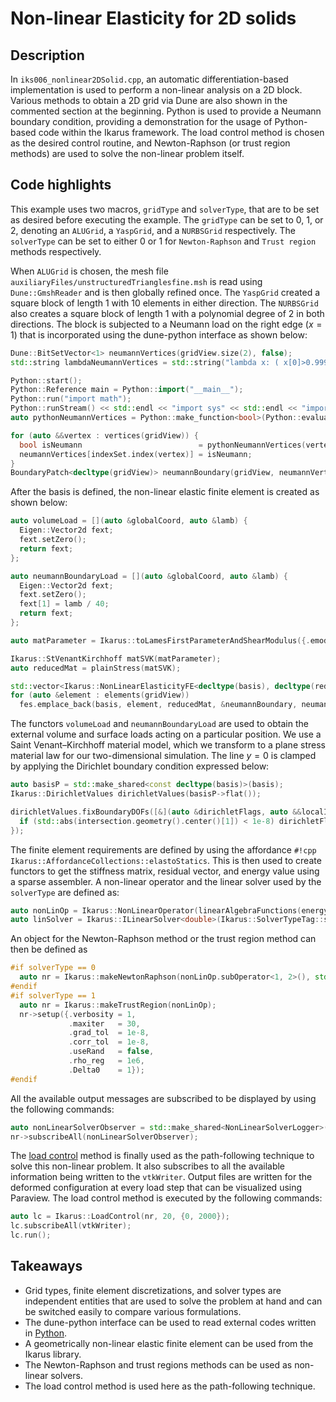 <!--
SPDX-FileCopyrightText: 2022 The Ikarus Developers mueller@ibb.uni-stuttgart.de
SPDX-License-Identifier: CC-BY-SA-4.0
-->

# Non-linear Elasticity for 2D solids

## Description

In `iks006_nonlinear2DSolid.cpp`, an automatic differentiation-based implementation is used to perform a non-linear analysis on a 2D block. 
Various methods to obtain a 2D grid via Dune are also shown in the commented section at
the beginning. Python is used to provide a Neumann boundary condition, providing a demonstration for the usage of 
Python-based code within the Ikarus framework. The load control method is chosen as the desired control routine, and
Newton-Raphson (or trust region methods) are used to solve the non-linear problem itself.

## Code highlights

This example uses two macros, `gridType` and `solverType`, that are to be set as desired before executing the example.
The `gridType` can be set to 0, 1, or 2, denoting an `ALUGrid`, a `YaspGrid`, and a `NURBSGrid` respectively.
The `solverType` can be set to either 0 or 1 for `Newton-Raphson` and `Trust region` methods respectively.

When `ALUGrid` is chosen, the mesh file `auxiliaryFiles/unstructuredTrianglesfine.msh` is read using `Dune::GmshReader` 
and is then globally refined once. The `YaspGrid` created a square block of length 1 with 10 elements in either direction.
The `NURBSGrid` also creates a square block of length 1 with a polynomial degree of 2 in both directions. 
The block is subjected to a Neumann load on the right edge ($x=1$) that is incorporated using the dune-python interface as shown below:
```cpp
Dune::BitSetVector<1> neumannVertices(gridView.size(2), false);
std::string lambdaNeumannVertices = std::string("lambda x: ( x[0]>0.999 )");

Python::start();
Python::Reference main = Python::import("__main__");
Python::run("import math");
Python::runStream() << std::endl << "import sys" << std::endl << "import os" << std::endl;
auto pythonNeumannVertices = Python::make_function<bool>(Python::evaluate(lambdaNeumannVertices));

for (auto &&vertex : vertices(gridView)) {
  bool isNeumann                          = pythonNeumannVertices(vertex.geometry().corner(0));
  neumannVertices[indexSet.index(vertex)] = isNeumann;
}
BoundaryPatch<decltype(gridView)> neumannBoundary(gridView, neumannVertices);
```
After the basis is defined, the non-linear elastic finite element is created as shown below:
```cpp
auto volumeLoad = [](auto &globalCoord, auto &lamb) {
  Eigen::Vector2d fext;
  fext.setZero();
  return fext;
};

auto neumannBoundaryLoad = [](auto &globalCoord, auto &lamb) {
  Eigen::Vector2d fext;
  fext.setZero();
  fext[1] = lamb / 40;
  return fext;
};

auto matParameter = Ikarus::toLamesFirstParameterAndShearModulus({.emodul = 1000, .nu = 0.3});

Ikarus::StVenantKirchhoff matSVK(matParameter);
auto reducedMat = plainStress(matSVK);

std::vector<Ikarus::NonLinearElasticityFE<decltype(basis), decltype(reducedMat)>>> fes;
for (auto &element : elements(gridView))
  fes.emplace_back(basis, element, reducedMat, &neumannBoundary, neumannBoundaryLoad, volumeLoad);
```
The functors `volumeLoad` and `neumannBoundaryLoad` are used to obtain the external volume and surface loads acting on a particular position.
We use a Saint Venant–Kirchhoff material model, which we transform to a plane stress material law for our two-dimensional simulation.
The line $y=0$ is clamped by applying the Dirichlet boundary condition expressed below:
```cpp
auto basisP = std::make_shared<const decltype(basis)>(basis);
Ikarus::DirichletValues dirichletValues(basisP->flat());

dirichletValues.fixBoundaryDOFs([&](auto &dirichletFlags, auto &&localIndex, auto &&localView, auto &&intersection) {
  if (std::abs(intersection.geometry().center()[1]) < 1e-8) dirichletFlags[localView.index(localIndex)] = true;
});
```
The finite element requirements are defined by using the affordance `#!cpp Ikarus::AffordanceCollections::elastoStatics`.
This is then used to create functors to get the stiffness matrix, residual vector, and energy value using a sparse assembler.
A non-linear operator and the linear solver used by the `solverType` are defined as:
```cpp
auto nonLinOp = Ikarus::NonLinearOperator(linearAlgebraFunctions(energyFunction, residualFunction, KFunction), parameter(d, lambda));
auto linSolver = Ikarus::ILinearSolver<double>(Ikarus::SolverTypeTag::sd_UmfPackLU);
```
An object for the Newton-Raphson method or the trust region method can then be defined as
```cpp
#if solverType == 0
  auto nr = Ikarus::makeNewtonRaphson(nonLinOp.subOperator<1, 2>(), std::move(linSolver));
#endif
#if solverType == 1
  auto nr = Ikarus::makeTrustRegion(nonLinOp);
  nr->setup({.verbosity = 1,
             .maxiter   = 30,
             .grad_tol  = 1e-8,
             .corr_tol  = 1e-8,
             .useRand   = false,
             .rho_reg   = 1e6,
             .Delta0    = 1});
#endif
```
All the available output messages are subscribed to be displayed by using the following commands:
```cpp
auto nonLinearSolverObserver = std::make_shared<NonLinearSolverLogger>();
nr->subscribeAll(nonLinearSolverObserver);
```
The [load control](../01_framework/controlRoutines.md#load-control) method is finally used as the path-following technique to solve this non-linear problem.
It also subscribes to all the available information being written to the `vtkWriter`.
Output files are written for the deformed configuration at every load step that can be visualized using Paraview.
The load control method is executed by the following commands:
```cpp
auto lc = Ikarus::LoadControl(nr, 20, {0, 2000});
lc.subscribeAll(vtkWriter);
lc.run();
```

## Takeaways

- Grid types, finite element discretizations, and solver types are independent entities that are used to solve the problem at hand and can be switched easily to compare various formulations.
- The dune-python interface can be used to read external codes written in [Python](https://www.python.org/).
- A geometrically non-linear elastic finite element can be used from the Ikarus library.
- The Newton-Raphson and trust regions methods can be used as non-linear solvers.
- The load control method is used here as the path-following technique.
